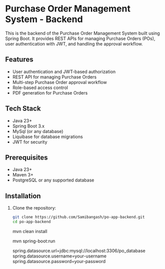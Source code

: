 # Purchase Order Management System - Backend

This is the backend of the Purchase Order Management System built using Spring Boot. It provides REST APIs for managing Purchase Orders (POs), user authentication with JWT, and handling the approval workflow.

## Features

- User authentication and JWT-based authorization
- REST API for managing Purchase Orders
- Multi-step Purchase Order approval workflow
- Role-based access control
- PDF generation for Purchase Orders

## Tech Stack

- Java 23+
- Spring Boot 3.x
- MySql (or any database)
- Liquibase for database migrations
- JWT for security

## Prerequisites

- Java 23+
- Maven 3+
- PostgreSQL or any supported database

## Installation

1. Clone the repository:

   ```bash
   git clone https://github.com/Samibangash/po-app-backend.git
   cd po-app-backend
   ```

   mvn clean install

   mvn spring-boot:run

   spring.datasource.url=jdbc:mysql://localhost:3306/po_database
   spring.datasource.username=your-username
   spring.datasource.password=your-password
